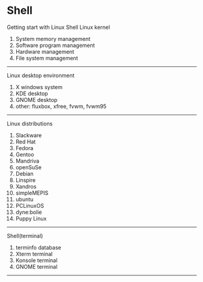 # Shell
Getting start with Linux Shell 
Linux kernel
1. System memory management
2. Software program management
3. Hardware management
4. File system management

----------------------------------
Linux desktop environment
1. X windows system
2. KDE desktop
3. GNOME desktop
4. other: fluxbox, xfree, fvwm, fvwm95

-----------------------------------
Linux distributions
1. Slackware
2. Red Hat
3. Fedora
4. Gentoo
5. Mandriva
6. openSuSe
7. Debian
8. Linspire
9. Xandros
10. simpleMEPIS
11. ubuntu
12. PCLinuxOS
13. dyne:bolie
14. Puppy Linux

-----------------------------------
Shell(terminal)
1. terminfo database
2. Xterm terminal
3. Konsole terminal
4. GNOME terminal
-----------------------------------






